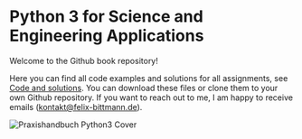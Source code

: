 # Python 3 for Science and Engineering Applications
Welcome to the Github book repository!

Here you can find all code examples and solutions for all assignments, see [Code and solutions](https://github.com/fbittmann/Pythonbook/tree/main/Code%20and%20solutions). You can download these files or clone them to your own Github repository. If you want to reach out to me, I am happy to receive emails (kontakt@felix-bittmann.de).


![Praxishandbuch Python3 Cover](https://raw.githubusercontent.com/fbittmann/Python/master/python_bittmann_cover.png)



